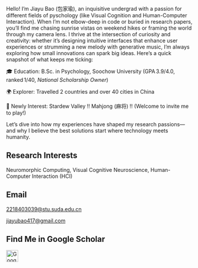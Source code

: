 



Hello! I’m Jiayu Bao (包家瑜), an inquisitive undergrad with a passion for different fields of pyschology (like Visual Cognition and Human-Computer Interaction). When I’m not elbow-deep in code or buried in research papers, you’ll find me chasing sunrise vistas on weekend hikes or framing the world through my camera lens. I thrive at the intersection of curiosity and creativity: whether it’s designing intuitive interfaces that enhance user experiences or strumming a new melody with generative music, I’m always exploring how small innovations can spark big ideas. Here’s a quick snapshot of what keeps me ticking:

🎓 Education: B.Sc. in Psychology, Soochow University (GPA 3.9/4.0, ranked 1/40, *National Scholarship Owner*)

🌍 Explorer: Travelled 2 countries and over 40 cities in China

🎨 Newly Interest: Stardew Valley !! Mahjong (麻将) !! (Welcome to invite me to play!)

Let’s dive into how my experiences have shaped my research passions—and why I believe the best solutions start where technology meets humanity.

## Research Interests
Neuromorphic Computing, Visual Cognitive Neuroscience, Human-Computer Interaction (HCI)

## Email
2218403039@stu.suda.edu.cn

jiayubao417@gmail.com

## Find Me in Google Scholar
<a href="https://scholar.google.com.hk/citations?user=FJNh7tkAAAAJ&hl=zh-CN&oi=sra" target="_blank" rel="noopener noreferrer" aria-label="Google Scholar">
  <img src="https://scholar.google.com/favicon.ico" width="32" height="32" alt="Google Scholar">
</a>

